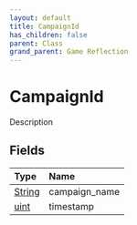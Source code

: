 ```yaml
---
layout: default
title: CampaignId
has_children: false
parent: Class
grand_parent: Game Reflection
---
```

# CampaignId
Description 

## Fields
| Type | Name |
|:-------------|:--------------|
| [String](/game-reflection/components/string.md) | campaign_name |
| [uint](/game-reflection/components/uint.md) | timestamp |
